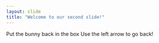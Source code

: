 ```yaml
---
layout: slide
title: "Welcome to our second slide!"
---
```

Put the bunny back in the box
Use the left arrow to go back!
